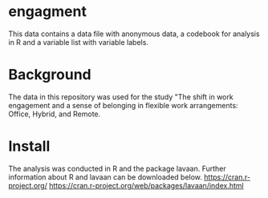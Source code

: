 # engagment

This data contains a data file with anonymous data, a codebook for analysis in R and a variable list with variable labels.

# Background
The data in this repository was used for the study "The shift in work engagement and a sense of belonging in flexible work arrangements: Office, Hybrid, and Remote.

# Install
The analysis was conducted in R and the package lavaan. Further information about R and lavaan can be downloaded below.
https://cran.r-project.org/
https://cran.r-project.org/web/packages/lavaan/index.html

